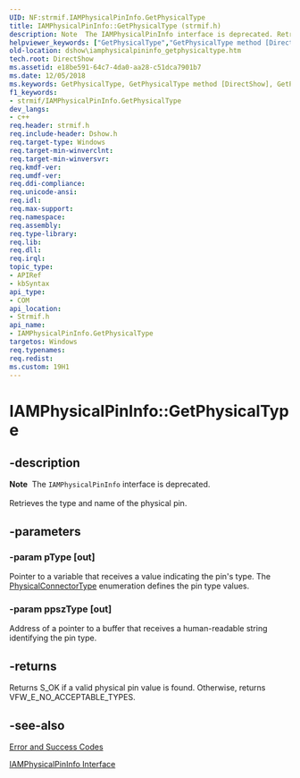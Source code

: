 ```yaml
---
UID: NF:strmif.IAMPhysicalPinInfo.GetPhysicalType
title: IAMPhysicalPinInfo::GetPhysicalType (strmif.h)
description: Note  The IAMPhysicalPinInfo interface is deprecated. Retrieves the type and name of the physical pin.helpviewer_keywords: ["GetPhysicalType","GetPhysicalType method [DirectShow]","GetPhysicalType method [DirectShow]","IAMPhysicalPinInfo interface","IAMPhysicalPinInfo interface [DirectShow]","GetPhysicalType method","IAMPhysicalPinInfo.GetPhysicalType","IAMPhysicalPinInfo::GetPhysicalType","IAMPhysicalPinInfoGetPhysicalType","dshow.iamphysicalpininfo_getphysicaltype","strmif/IAMPhysicalPinInfo::GetPhysicalType"]
old-location: dshow\iamphysicalpininfo_getphysicaltype.htm
tech.root: DirectShow
ms.assetid: e18be591-64c7-4da0-aa28-c51dca7901b7
ms.date: 12/05/2018
ms.keywords: GetPhysicalType, GetPhysicalType method [DirectShow], GetPhysicalType method [DirectShow],IAMPhysicalPinInfo interface, IAMPhysicalPinInfo interface [DirectShow],GetPhysicalType method, IAMPhysicalPinInfo.GetPhysicalType, IAMPhysicalPinInfo::GetPhysicalType, IAMPhysicalPinInfoGetPhysicalType, dshow.iamphysicalpininfo_getphysicaltype, strmif/IAMPhysicalPinInfo::GetPhysicalType
f1_keywords:
- strmif/IAMPhysicalPinInfo.GetPhysicalType
dev_langs:
- c++
req.header: strmif.h
req.include-header: Dshow.h
req.target-type: Windows
req.target-min-winverclnt: 
req.target-min-winversvr: 
req.kmdf-ver: 
req.umdf-ver: 
req.ddi-compliance: 
req.unicode-ansi: 
req.idl: 
req.max-support: 
req.namespace: 
req.assembly: 
req.type-library: 
req.lib: 
req.dll: 
req.irql: 
topic_type:
- APIRef
- kbSyntax
api_type:
- COM
api_location:
- Strmif.h
api_name:
- IAMPhysicalPinInfo.GetPhysicalType
targetos: Windows
req.typenames: 
req.redist: 
ms.custom: 19H1
---
```


# IAMPhysicalPinInfo::GetPhysicalType


## -description



<div class="alert"><b>Note</b>  The <code>IAMPhysicalPinInfo</code> interface is deprecated.</div>
<div> </div>
Retrieves the type and name of the physical pin.




## -parameters




### -param pType [out]

Pointer to a variable that receives a value indicating the pin's type. The [PhysicalConnectorType](https://docs.microsoft.com/windows/desktop/api/strmif/ne-strmif-physicalconnectortype) enumeration defines the pin type values.


### -param ppszType [out]

Address of a pointer to a buffer that receives a human-readable string identifying the pin type.


## -returns



Returns S_OK if a valid physical pin value is found. Otherwise, returns VFW_E_NO_ACCEPTABLE_TYPES.




## -see-also




<a href="https://docs.microsoft.com/windows/desktop/DirectShow/error-and-success-codes">Error and Success Codes</a>



<a href="https://docs.microsoft.com/windows/desktop/api/strmif/nn-strmif-iamphysicalpininfo">IAMPhysicalPinInfo Interface</a>
 

 

